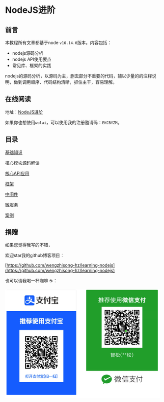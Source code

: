 # NodeJS进阶

## 前言

本教程所有文章都基于node `v16.14.0`版本，内容包括：

- nodejs源码分析
- nodejs API使用要点
- 常见库、框架的实践

nodejs的源码分析，以源码为主，删去部分不重要的代码，辅以少量的的注释说明，做到调用顺序、代码结构清晰，抓住主干，容易理解。

## 在线阅读

地址：[NodeJS进阶](https://www.wolai.com/o971owNmXWpCe8dFYfij3T)

如果你也想使用`wolai`，可以使用我的注册邀请码：`EKCBYZM`。

## 目录

[基础知识](%E5%9F%BA%E7%A1%80%E7%9F%A5%E8%AF%86/%E5%9F%BA%E7%A1%80%E7%9F%A5%E8%AF%86.md)

[核心模块源码解读](%E6%A0%B8%E5%BF%83%E6%A8%A1%E5%9D%97%E6%BA%90%E7%A0%81%E8%A7%A3%E8%AF%BB/%E6%A0%B8%E5%BF%83%E6%A8%A1%E5%9D%97%E6%BA%90%E7%A0%81%E8%A7%A3%E8%AF%BB.md)

[核心API应用](%E6%A0%B8%E5%BF%83API%E5%BA%94%E7%94%A8/%E6%A0%B8%E5%BF%83API%E5%BA%94%E7%94%A8.md)

[框架](%E6%A1%86%E6%9E%B6/%E6%A1%86%E6%9E%B6.md)

[中间件](%E4%B8%AD%E9%97%B4%E4%BB%B6/%E4%B8%AD%E9%97%B4%E4%BB%B6.md)

[微服务](%E5%BE%AE%E6%9C%8D%E5%8A%A1/%E5%BE%AE%E6%9C%8D%E5%8A%A1.md)

[案例](%E6%A1%88%E4%BE%8B/%E6%A1%88%E4%BE%8B.md)

## 捐赠

如果您觉得我写的不错，

欢迎star我的github博客项目：

[https://github.com/wengzhisong-hz/learning-nodejs](https://github.com/wengzhisong-hz/learning-nodejs)

也可以请我喝一杯咖啡 ☕️：

![](image/image.png "")

